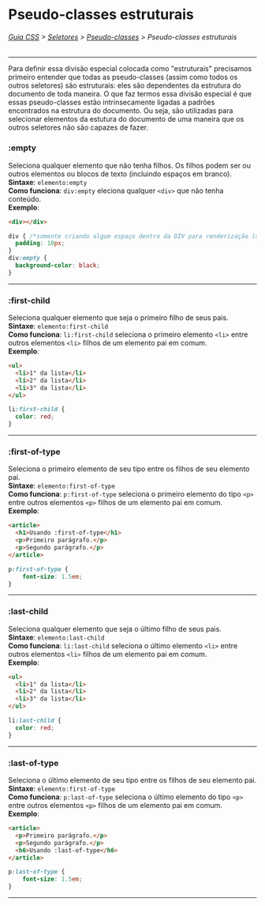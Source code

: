 # Pseudo-classes estruturais
###### [Guia CSS](https://github.com/theleoad/guiaCSS/blob/master/README.md) > [Seletores](https://github.com/theleoad/guiaCSS/blob/master/seletores.md) > [Pseudo-classes](https://github.com/theleoad/guiaCSS/blob/master/pseudo-classes.md) > Pseudo-classes estruturais
---

Para definir essa divisão especial colocada como "estruturais" precisamos primeiro entender que todas as pseudo-classes (assim como todos os outros seletores) são estruturais: eles são dependentes da estrutura do documento de toda maneira. O que faz termos essa divisão especial é que essas pseudo-classes estão intrinsecamente ligadas a padrões encontrados na estrutura do documento.  Ou seja, são utilizadas para selecionar elementos da estutura do documento de uma maneira que os outros seletores não são capazes de fazer.  

### :empty  
Seleciona qualquer elemento que não tenha filhos. Os filhos podem ser ou outros elementos ou blocos de texto (incluindo espaços em branco).   
**Sintaxe**: `elemento:empty`  
**Como funciona**: `div:empty` eleciona qualquer `<div>` que não tenha conteúdo.  
**Exemplo**:  
```html
<div></div>
```
```css
div { /*somente criando algum espaço dentro da DIV para renderização (apenas para demonstração)*/
  padding: 10px;
}
div:empty {
  background-color: black;
}
```
---

### :first-child 
Seleciona qualquer elemento que seja o primeiro filho de seus pais.    
**Sintaxe**: `elemento:first-child`  
**Como funciona**: `li:first-child` seleciona o primeiro elemento `<li>` entre outros elementos `<li>` filhos de um elemento pai em comum.  
**Exemplo**:  
```html
<ul>
  <li>1° da lista</li>
  <li>2° da lista</li>
  <li>3° da lista</li>
</ul>
```
```css
li:first-child {
  color: red;
}
```
---

### :first-of-type 
Seleciona o primeiro elemento de seu tipo entre os filhos de seu elemento pai.    
**Sintaxe**: `elemento:first-of-type`  
**Como funciona**: `p:first-of-type` seleciona o primeiro elemento do tipo `<p>` entre outros elementos `<p>` filhos de um elemento pai em comum.  
**Exemplo**:  
```html
<article>
  <h1>Usando :first-of-type</h1>
  <p>Primeiro parágrafo.</p>
  <p>Segundo parágrafo.</p>
</article>
```
```css
p:first-of-type {
    font-size: 1.5em;
}
```
---

### :last-child 
Seleciona qualquer elemento que seja o último filho de seus pais.    
**Sintaxe**: `elemento:last-child`  
**Como funciona**: `li:last-child` seleciona o último elemento `<li>` entre outros elementos `<li>` filhos de um elemento pai em comum.  
**Exemplo**:  
```html
<ul>
  <li>1° da lista</li>
  <li>2° da lista</li>
  <li>3° da lista</li>
</ul>
```
```css
li:last-child {
  color: red;
}
```
---

### :last-of-type 
Seleciona o último elemento de seu tipo entre os filhos de seu elemento pai.    
**Sintaxe**: `elemento:first-of-type`  
**Como funciona**: `p:last-of-type` seleciona o último elemento do tipo `<p>` entre outros elementos `<p>` filhos de um elemento pai em comum.  
**Exemplo**:  
```html
<article>
  <p>Primeiro parágrafo.</p>
  <p>Segundo parágrafo.</p>
  <h6>Usando :last-of-type</h6>
</article>
```
```css
p:last-of-type {
    font-size: 1.5em;
}
```
---

